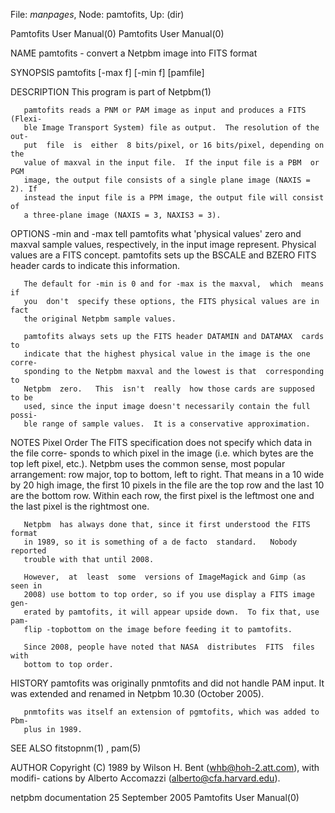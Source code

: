 File: *manpages*,  Node: pamtofits,  Up: (dir)

Pamtofits User Manual(0)                              Pamtofits User Manual(0)



NAME
       pamtofits - convert a Netpbm image into FITS format


SYNOPSIS
       pamtofits [-max f] [-min f] [pamfile]


DESCRIPTION
       This program is part of Netpbm(1)

       pamtofits reads a PNM or PAM image as input and produces a FITS (Flexi-
       ble Image Transport System) file as output.  The resolution of the out-
       put  file  is  either  8 bits/pixel, or 16 bits/pixel, depending on the
       value of maxval in the input file.  If the input file is a PBM  or  PGM
       image, the output file consists of a single plane image (NAXIS = 2). If
       instead the input file is a PPM image, the output file will consist  of
       a three-plane image (NAXIS = 3, NAXIS3 = 3).


OPTIONS
       -min  and  -max  tell  pamtofits what 'physical values' zero and maxval
       sample values, respectively, in the input  image  represent.   Physical
       values are a FITS concept.  pamtofits sets up the BSCALE and BZERO FITS
       header cards to indicate this information.

       The default for -min is 0 and for -max is the maxval,  which  means  if
       you  don't  specify these options, the FITS physical values are in fact
       the original Netpbm sample values.

       pamtofits always sets up the FITS header DATAMIN and DATAMAX  cards  to
       indicate that the highest physical value in the image is the one corre-
       sponding to the Netpbm maxval and the lowest is that  corresponding  to
       Netpbm  zero.   This  isn't  really  how those cards are supposed to be
       used, since the input image doesn't necessarily contain the full possi-
       ble range of sample values.  It is a conservative approximation.


NOTES
   Pixel Order
       The  FITS  specification does not specify which data in the file corre-
       sponds to which pixel in the image (i.e. which bytes are the  top  left
       pixel,  etc.).  Netpbm uses the common sense, most popular arrangement:
       row major, top to bottom, left to right.  That means in a 10 wide by 20
       high  image,  the  first  10 pixels in the file are the top row and the
       last 10 are the bottom row.  Within each row, the first  pixel  is  the
       leftmost one and the last pixel is the rightmost one.

       Netpbm  has always done that, since it first understood the FITS format
       in 1989, so it is something of a de facto  standard.   Nobody  reported
       trouble with that until 2008.

       However,  at  least  some  versions of ImageMagick and Gimp (as seen in
       2008) use bottom to top order, so if you use display a FITS image  gen-
       erated by pamtofits, it will appear upside down.  To fix that, use pam-
       flip -topbottom on the image before feeding it to pamtofits.

       Since 2008, people have noted that NASA  distributes  FITS  files  with
       bottom to top order.



HISTORY
       pamtofits  was  originally  pnmtofits and did not handle PAM input.  It
       was extended and renamed in Netpbm 10.30 (October 2005).

       pnmtofits was itself an extension of pgmtofits, which was added to Pbm-
       plus in 1989.


SEE ALSO
       fitstopnm(1) , pam(5)



AUTHOR
       Copyright  (C) 1989 by Wilson H. Bent (whb@hoh-2.att.com), with modifi-
       cations by Alberto Accomazzi (alberto@cfa.harvard.edu).



netpbm documentation           25 September 2005      Pamtofits User Manual(0)
